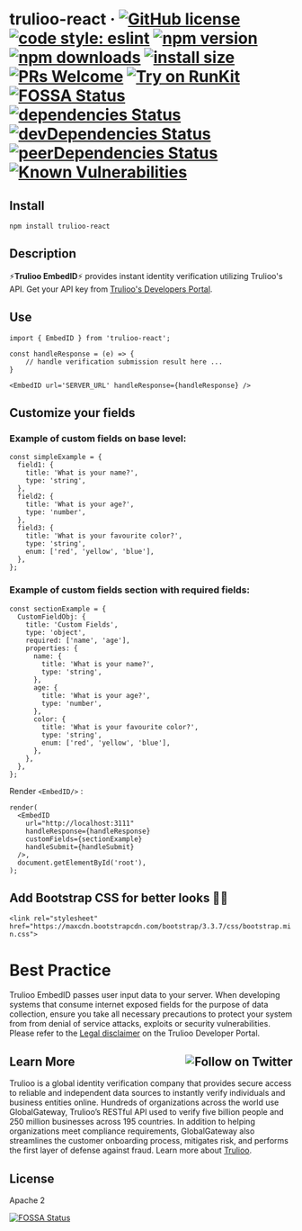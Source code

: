 # trulioo-react  &middot; [![GitHub license](https://img.shields.io/badge/license-Apache--2.0-blue.svg)](https://github.com/Trulioo/trulioo-react/blob/master/LICENSE) [![code style: eslint](https://badgen.net/badge/icon/airbnb?icon=airbnb)](https://github.com/airbnb/javascript) [![npm version](https://img.shields.io/npm/v/trulioo-react.svg?style=flat-square)](https://www.npmjs.com/package/trulioo-react) [![npm downloads](https://img.shields.io/npm/dy/trulioo-react.svg?style=flat-square)](https://www.npmjs.com/package/trulioo-react) [![install size](https://packagephobia.now.sh/badge?p=trulioo-react)](https://packagephobia.now.sh/result?p=trulioo-react)  [![PRs Welcome](https://img.shields.io/badge/PRs-welcome-green.svg)](https://github.com/Trulioo/trulioo-react/pulls) [![Try on RunKit](https://badge.runkitcdn.com/trulioo-react.svg)](https://npm.runkit.com/trulioo-react) [![FOSSA Status](https://app.fossa.io/api/projects/git%2Bgithub.com%2FTrulioo%2Ftrulioo-react.svg?type=shield)](https://app.fossa.io/projects/git%2Bgithub.com%2FTrulioo%2Ftrulioo-react?ref=badge_shield) [![dependencies Status](https://david-dm.org/trulioo/trulioo-react/status.svg)](https://david-dm.org/trulioo/trulioo-react) [![devDependencies Status](https://david-dm.org/trulioo/trulioo-react/dev-status.svg)](https://david-dm.org/trulioo/trulioo-react?type=dev) [![peerDependencies Status](https://david-dm.org/trulioo/trulioo-react/peer-status.svg)](https://david-dm.org/trulioo/trulioo-react?type=peer) [![Known Vulnerabilities](https://snyk.io//test/github/Trulioo/trulioo-react/badge.svg?targetFile=package.json)](https://snyk.io//test/github/Trulioo/trulioo-react?targetFile=package.json) 

## Install

`npm install trulioo-react`

## Description

⚡**Trulioo EmbedID**⚡ provides instant identity verification utilizing Trulioo's API. Get your API key from [Trulioo's Developers Portal](https://gateway-admin.trulioo.com).

## Use

```
import { EmbedID } from 'trulioo-react';

const handleResponse = (e) => {
    // handle verification submission result here ...
}

<EmbedID url='SERVER_URL' handleResponse={handleResponse} />
```

## Customize your fields

### Example of custom fields on base level:

```
const simpleExample = {
  field1: {
    title: 'What is your name?',
    type: 'string',
  },
  field2: {
    title: 'What is your age?',
    type: 'number',
  },
  field3: {
    title: 'What is your favourite color?',
    type: 'string',
    enum: ['red', 'yellow', 'blue'],
  },
};
```

### Example of custom fields section with **required** fields:

```
const sectionExample = {
  CustomFieldObj: {
    title: 'Custom Fields',
    type: 'object',
    required: ['name', 'age'],
    properties: {
      name: {
        title: 'What is your name?',
        type: 'string',
      },
      age: {
        title: 'What is your age?',
        type: 'number',
      },
      color: {
        title: 'What is your favourite color?',
        type: 'string',
        enum: ['red', 'yellow', 'blue'],
      },
    },
  },
};
```
Render `<EmbedID/>` :
```
render(
  <EmbedID
    url="http://localhost:3111"
    handleResponse={handleResponse}
    customFields={sectionExample}
    handleSubmit={handleSubmit}
  />,
  document.getElementById('root'),
);
```

## Add Bootstrap CSS for better looks 💇🏼

`<link rel="stylesheet" href="https://maxcdn.bootstrapcdn.com/bootstrap/3.3.7/css/bootstrap.min.css">`

# Best Practice

Trulioo EmbedID passes user input data to your server. When developing systems that consume internet exposed fields for the purpose of data collection, ensure you take all necessary precautions to protect your system from from denial of service attacks, exploits or security vulnerabilities. Please refer to the [Legal disclaimer](https://developer.trulioo.com/docs/legal) on the Trulioo Developer Portal.

## Learn More <a href="https://twitter.com/intent/follow?screen_name=trulioo"><img align="right" src="https://img.shields.io/twitter/follow/trulioo.svg?style=social&label=Follow%20@trulioo" alt="Follow on Twitter"></a>

Trulioo is a global identity verification company that provides secure access to reliable and independent data sources to instantly verify individuals and business entities online. Hundreds of organizations across the world use GlobalGateway, Trulioo’s RESTful API used to verify five billion people and 250 million businesses across 195 countries. In addition to helping organizations meet compliance requirements, GlobalGateway also streamlines the customer onboarding process, mitigates risk, and performs the first layer of defense against fraud. Learn more about [Trulioo](https://www.trulioo.com/).

## License

Apache 2

[![FOSSA Status](https://app.fossa.io/api/projects/git%2Bgithub.com%2FTrulioo%2Ftrulioo-react.svg?type=large)](https://app.fossa.io/projects/git%2Bgithub.com%2FTrulioo%2Ftrulioo-react?ref=badge_large)